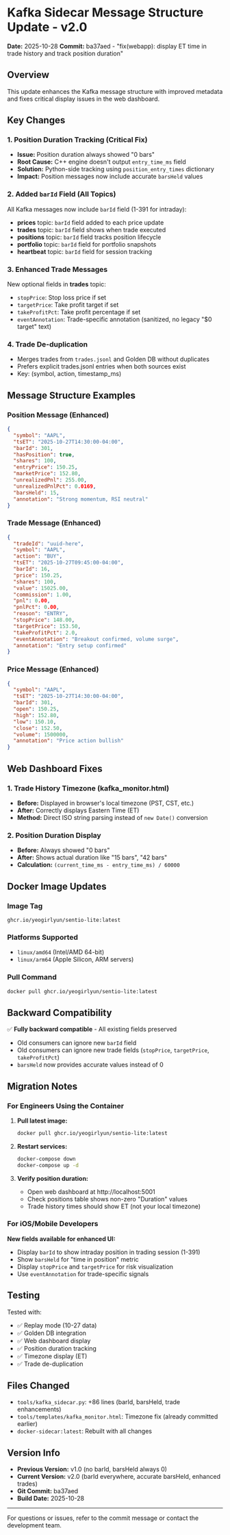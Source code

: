 # Kafka Sidecar Message Structure Update - v2.0

**Date:** 2025-10-28
**Commit:** ba37aed - "fix(webapp): display ET time in trade history and track position duration"

## Overview

This update enhances the Kafka message structure with improved metadata and fixes critical display issues in the web dashboard.

## Key Changes

### 1. Position Duration Tracking (Critical Fix)
- **Issue:** Position duration always showed "0 bars"
- **Root Cause:** C++ engine doesn't output `entry_time_ms` field
- **Solution:** Python-side tracking using `position_entry_times` dictionary
- **Impact:** Position messages now include accurate `barsHeld` values

### 2. Added `barId` Field (All Topics)
All Kafka messages now include `barId` field (1-391 for intraday):
- **prices** topic: `barId` field added to each price update
- **trades** topic: `barId` field shows when trade executed
- **positions** topic: `barId` field tracks position lifecycle
- **portfolio** topic: `barId` field for portfolio snapshots
- **heartbeat** topic: `barId` field for session tracking

### 3. Enhanced Trade Messages
New optional fields in **trades** topic:
- `stopPrice`: Stop loss price if set
- `targetPrice`: Take profit target if set
- `takeProfitPct`: Take profit percentage if set
- `eventAnnotation`: Trade-specific annotation (sanitized, no legacy "$0 target" text)

### 4. Trade De-duplication
- Merges trades from `trades.jsonl` and Golden DB without duplicates
- Prefers explicit trades.jsonl entries when both sources exist
- Key: (symbol, action, timestamp_ms)

## Message Structure Examples

### Position Message (Enhanced)
```json
{
  "symbol": "AAPL",
  "tsET": "2025-10-27T14:30:00-04:00",
  "barId": 301,
  "hasPosition": true,
  "shares": 100,
  "entryPrice": 150.25,
  "marketPrice": 152.80,
  "unrealizedPnl": 255.00,
  "unrealizedPnlPct": 0.0169,
  "barsHeld": 15,
  "annotation": "Strong momentum, RSI neutral"
}
```

### Trade Message (Enhanced)
```json
{
  "tradeId": "uuid-here",
  "symbol": "AAPL",
  "action": "BUY",
  "tsET": "2025-10-27T09:45:00-04:00",
  "barId": 16,
  "price": 150.25,
  "shares": 100,
  "value": 15025.00,
  "commission": 1.00,
  "pnl": 0.00,
  "pnlPct": 0.00,
  "reason": "ENTRY",
  "stopPrice": 148.00,
  "targetPrice": 153.50,
  "takeProfitPct": 2.0,
  "eventAnnotation": "Breakout confirmed, volume surge",
  "annotation": "Entry setup confirmed"
}
```

### Price Message (Enhanced)
```json
{
  "symbol": "AAPL",
  "tsET": "2025-10-27T14:30:00-04:00",
  "barId": 301,
  "open": 150.25,
  "high": 152.80,
  "low": 150.10,
  "close": 152.50,
  "volume": 1500000,
  "annotation": "Price action bullish"
}
```

## Web Dashboard Fixes

### 1. Trade History Timezone (kafka_monitor.html)
- **Before:** Displayed in browser's local timezone (PST, CST, etc.)
- **After:** Correctly displays Eastern Time (ET)
- **Method:** Direct ISO string parsing instead of `new Date()` conversion

### 2. Position Duration Display
- **Before:** Always showed "0 bars"
- **After:** Shows actual duration like "15 bars", "42 bars"
- **Calculation:** `(current_time_ms - entry_time_ms) / 60000`

## Docker Image Updates

### Image Tag
```
ghcr.io/yeogirlyun/sentio-lite:latest
```

### Platforms Supported
- `linux/amd64` (Intel/AMD 64-bit)
- `linux/arm64` (Apple Silicon, ARM servers)

### Pull Command
```bash
docker pull ghcr.io/yeogirlyun/sentio-lite:latest
```

## Backward Compatibility

✅ **Fully backward compatible** - All existing fields preserved
- Old consumers can ignore new `barId` field
- Old consumers can ignore new trade fields (`stopPrice`, `targetPrice`, `takeProfitPct`)
- `barsHeld` now provides accurate values instead of 0

## Migration Notes

### For Engineers Using the Container

1. **Pull latest image:**
   ```bash
   docker pull ghcr.io/yeogirlyun/sentio-lite:latest
   ```

2. **Restart services:**
   ```bash
   docker-compose down
   docker-compose up -d
   ```

3. **Verify position duration:**
   - Open web dashboard at http://localhost:5001
   - Check positions table shows non-zero "Duration" values
   - Trade history times should show ET (not your local timezone)

### For iOS/Mobile Developers

**New fields available for enhanced UI:**
- Display `barId` to show intraday position in trading session (1-391)
- Show `barsHeld` for "time in position" metric
- Display `stopPrice` and `targetPrice` for risk visualization
- Use `eventAnnotation` for trade-specific signals

## Testing

Tested with:
- ✅ Replay mode (10-27 data)
- ✅ Golden DB integration
- ✅ Web dashboard display
- ✅ Position duration tracking
- ✅ Timezone display (ET)
- ✅ Trade de-duplication

## Files Changed

- `tools/kafka_sidecar.py`: +86 lines (barId, barsHeld, trade enhancements)
- `tools/templates/kafka_monitor.html`: Timezone fix (already committed earlier)
- `docker-sidecar:latest`: Rebuilt with all changes

## Version Info

- **Previous Version:** v1.0 (no barId, barsHeld always 0)
- **Current Version:** v2.0 (barId everywhere, accurate barsHeld, enhanced trades)
- **Git Commit:** ba37aed
- **Build Date:** 2025-10-28

---

For questions or issues, refer to the commit message or contact the development team.

